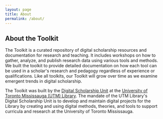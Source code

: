 ```yaml
---
layout: page
title: About
permalink: /about/
---
```

## About the Toolkit

The Toolkit is a curated repository of digital scholarship resources and documentation for research and teaching. It includes workshops on how to gather, analyze, and publish research data using various tools and methods. We built the toolkit to provide detailed documentation on how each tool can be used in a scholar's research and pedagogy regardless of experience or qualifications. Like all toolkits, our Toolkit will grow over time as we examine emergent trends in digital scholarship.

The Toolkit was built by the [Digital Scholarship Unit](https://library.utm.utoronto.ca/research/digital-scholarship) at the [University of Toronto Mississauga (UTM) Library](https://library.utm.utoronto.ca/). The mandate of the UTM Library's Digital Scholarship Unit is to develop and maintain digital projects for the Library by creating and using digital methods, theories, and tools to support curricula and research at the University of Toronto Mississauga.

